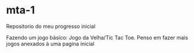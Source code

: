 # mta-1
Repositorio do meu progresso inicial

Fazendo um jogo básico: Jogo da Velha/Tic Tac Toe.
Penso em fazer mais jogos anexados à uma pagina inicial
